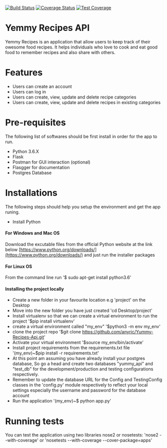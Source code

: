 [![Build Status](https://travis-ci.org/anyric/Yummy-Recipes-Api.svg?branch=master)](https://travis-ci.org/anyric/Yummy-Recipes-Api) [![Coverage Status](https://coveralls.io/repos/github/anyric/Yummy-Recipes-Api/badge.svg?branch=master)](https://coveralls.io/github/anyric/Yummy-Recipes-Api?branch=master) [![Test Coverage](https://api.codeclimate.com/v1/badges/de93cc9873d904c8d2aa/test_coverage)](https://codeclimate.com/github/anyric/Yummy-Recipes-Api/test_coverage)


# Yemmy Recipes API
Yemmy Recipes is an application that allow users to keep track of their owesome food recipes. It helps individuals who love to cook and eat good food to remember recipes and also share with others.

# Features
* Users can create an account
* Users can log in
* Users can create, view, update and delete recipe categories
* Users can create, view, update and delete recipes in existing categories

# Pre-requisites
The following list of softwares should be first install in order for the app to run.
* Python 3.6.X
* Flask
* Postman for GUI interaction (optional)
* Flasgger for documentation
* Postgres Database

# Installations
The following steps should help you setup the environment and get the app runing.
* Install Python
#### For Windows and Mac OS
Download the excutable files from the official Python website at the link below
[https://www.python.org/downloads/](https://www.python.org/downloads/) and just run the installer packages

#### For Linux OS
From the command line run '$ sudo apt-get install python3.6'

#### Installing the project locally
* Create a new folder in your favourite location e.g 'project' on the Desktop
* Move into the new folder you have just created
'cd Desktop/project'
* Install virtualenv so that we can create a virtual environment to run the project '$pip install virtualenv'
* create a virtual environment called "my_env" '$python3 -m env my_env'
* clone the project repo '$git clone https://github.com/anyric/Yummy-Recipes-Api.git'
* Activate your virtual environment '$source my_env/bin/activate'
* Install project requirements from the requirements.txt file '(my_env)~$pip install -r requirements.txt'
* At this point am assuming you have already install your postgres database, So go a head and create two databases "yummy_api" and "test_db" for the development/production and testing configurations respectively.
* Remember to update the database URL for the Config and TestingConfig classes in the 'config.py' module respectively to reflect your local settings especially the username and password for the database account
* Run the application '(my_env)~$ python app.py'

# Running tests
You can test the application using two libraries nose2 or nosetests: 'nose2 --with-coverage' or 'nosetests --with-coverage --cover-package=apps'



